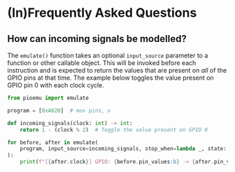 # (In)Frequently Asked Questions

## How can incoming signals be modelled?

The `emulate()` function takes an optional `input_source` parameter to a
function or other callable object. This will be invoked before each instruction
and is expected to return the values that are present on _all_ of the GPIO pins
at that time. The example below toggles the value present on GPIO pin 0 with
each clock cycle.

```python
from pioemu import emulate

program = [0xA020]  # mov pins, x

def incoming_signals(clock: int) -> int:
    return 1 - (clock % 2)  # Toggle the value present on GPIO 0

for before, after in emulate(
    program, input_source=incoming_signals, stop_when=lambda _, state: state.clock > 3
):
    print(f"[{after.clock}] GPIO: {before.pin_values:b} -> {after.pin_values:b}")
```
